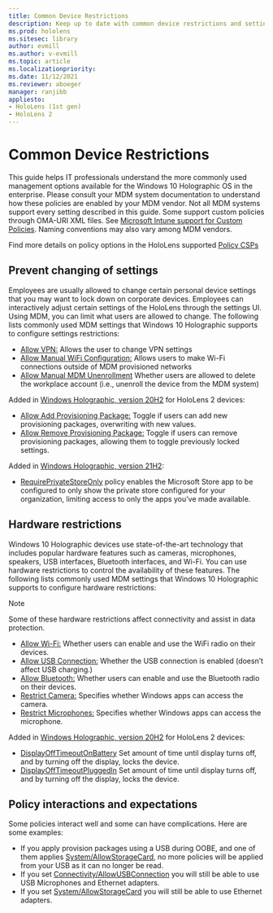 ```yaml
---
title: Common Device Restrictions
description: Keep up to date with common device restrictions and settings for the HoloLens mixed reality device. 
ms.prod: hololens
ms.sitesec: library
author: evmill
ms.author: v-evmill
ms.topic: article
ms.localizationpriority:
ms.date: 11/12/2021
ms.reviewer: aboeger
manager: ranjibb
appliesto:
- HoloLens (1st gen)
- HoloLens 2
---
```


# Common Device Restrictions

This guide helps IT professionals understand the more commonly used management options available for the Windows 10 Holographic OS in the enterprise. Please consult your MDM system documentation to understand how these policies are enabled by your MDM vendor. Not all MDM systems support every setting described in this guide. Some support custom policies through OMA-URI XML files. See [Microsoft Intune support for Custom Policies](/mem/intune/configuration/custom-settings-windows-10). Naming conventions may also vary among MDM vendors.

Find more details on policy options in the HoloLens supported [Policy CSPs](/windows/client-management/mdm/policy-csps-supported-by-hololens2)

## Prevent changing of settings

Employees are usually allowed to change certain personal device settings that you may want to lock down on corporate devices. Employees can interactively adjust certain settings of the HoloLens through the settings UI. Using MDM, you can limit what users are allowed to change.
The following lists commonly used MDM settings that Windows 10 Holographic supports to configure settings restrictions:

- [Allow VPN:](/windows/client-management/mdm/policy-csp-settings#settings-allowvpn) Allows the user to change VPN settings
- [Allow Manual WiFi Configuration:](/windows/client-management/mdm/policy-csp-wifi#wifi-allowmanualwificonfiguration) Allows users to make Wi-Fi connections outside of MDM provisioned networks
- [Allow Manual MDM Unenrollment](/windows/client-management/mdm/policy-csp-experience#experience-allowmanualmdmunenrollment) Whether users are allowed to delete the workplace account (i.e., unenroll the device from the MDM system)

Added in [Windows Holographic, version 20H2](hololens-release-notes.md#windows-holographic-version-20h2) for HoloLens 2 devices:

- [Allow Add Provisioning Package:](/windows/client-management/mdm/policy-csp-security#security-allowaddprovisioningpackage) Toggle if users can add new provisioning packages, overwriting with new values.
- [Allow Remove Provisioning Package:](/windows/client-management/mdm/policy-csp-security#security-allowremoveprovisioningpackage) Toggle if users can remove provisioning packages, allowing them to toggle previously locked settings.

Added in [Windows Holographic, version 21H2](hololens-release-notes.md#windows-holographic-version-21h2):

- [RequirePrivateStoreOnly](http://windows/client-management/mdm/policy-csp-applicationmanagement#applicationmanagement-requireprivatestoreonly) policy enables the Microsoft Store app to be configured to only show the private store configured for your organization, limiting access to only the apps you’ve made available.

## Hardware restrictions

Windows 10 Holographic devices use state-of-the-art technology that includes popular hardware features such as cameras, microphones, speakers, USB interfaces, Bluetooth interfaces, and Wi-Fi. You can use hardware restrictions to control the availability of these features.
The following lists commonly used MDM settings that Windows 10 Holographic supports to configure hardware restrictions:

> [!NOTE]
> Some of these hardware restrictions affect connectivity and assist in data protection.

- [Allow Wi-Fi:](/windows/client-management/mdm/policy-csp-wifi#wifi-allowwifi) Whether users can enable and use the WiFi radio on their devices.
- [Allow USB Connection:](/windows/client-management/mdm/policy-csp-connectivity#connectivity-allowusbconnection) Whether the USB connection is enabled (doesn’t affect USB charging.)
- [Allow Bluetooth:](/windows/client-management/mdm/policy-csp-connectivity#connectivity-allowbluetooth) Whether users can enable and use the Bluetooth radio on their devices.
- [Restrict Camera:](/windows/client-management/mdm/policy-csp-privacy#privacy-letappsaccesscamera) Specifies whether Windows apps can access the camera.
- [Restrict Microphones:](/windows/client-management/mdm/policy-csp-privacy#privacy-letappsaccessmicrophone) Specifies whether Windows apps can access the microphone.

Added in [Windows Holographic, version 20H2](hololens-release-notes.md#windows-holographic-version-20h2) for HoloLens 2 devices:

- [DisplayOffTimeoutOnBattery](/windows/client-management/mdm/policy-csp-power#power-displayofftimeoutonbattery) Set amount of time until display turns off, and by turning off the display, locks the device.
- [DisplayOffTimeoutPluggedIn](/windows/client-management/mdm/policy-csp-power#power-displayofftimeoutpluggedin) Set amount of time until display turns off, and by turning off the display, locks the device.

## Policy interactions and expectations

Some policies interact well and some can have complications. Here are some examples:

- If you apply provision packages using a USB during OOBE, and one of them applies [System/AllowStorageCard](/windows/client-management/mdm/policy-csp-system#system-allowstoragecard), no more policies will be applied from your USB as it can no longer be read.
- If you set [Connectivity/AllowUSBConnection](/windows/client-management/mdm/policy-csp-connectivity#connectivity-allowusbconnection) you will still be able to use USB Microphones and Ethernet adapters.
- If you set [System/AllowStorageCard](/windows/client-management/mdm/policy-csp-system#system-allowstoragecard) you will still be able to use Ethernet adapters.
